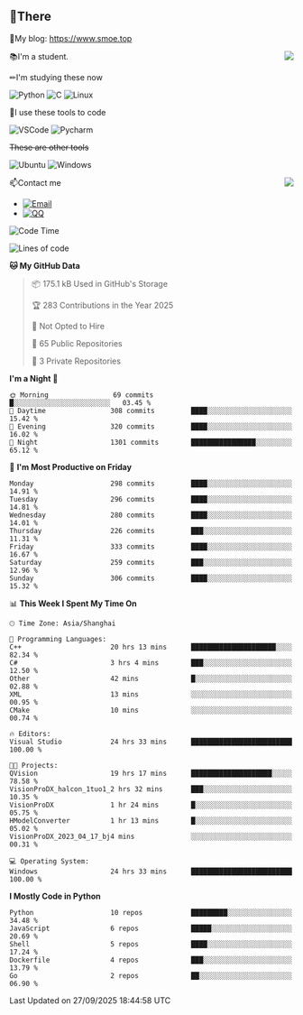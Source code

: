 
## 👏There

📰My blog: https://www.smoe.top

<img align="right" src="https://github-readme-stats.vercel.app/api/top-langs/?username=AkashiCoin"/>


📚I'm a student.

✏I'm studying these now

![Python](https://img.shields.io/badge/-Python-blue?style=flat-square&logo=Python&logoColor=fff)
![C](https://img.shields.io/badge/-C-585858?style=flat-square&logo=C&logoColor=fff)
![Linux](https://img.shields.io/badge/-Linux-black?style=flat-square&logo=Linux&logoColor=fff)

🔨I use these tools to code

![VSCode](https://img.shields.io/badge/-VSCode-blue?style=flat-square&logo=visualstudiocode&logoColor=fff)
![Pycharm](https://img.shields.io/badge/-Pycharm-green?style=flat-square&logo=pycharm&logoColor=fff)

 ~~These are other tools~~

![Ubuntu](https://img.shields.io/badge/-Ubuntu-orange?style=flat-square&logo=Ubuntu&logoColor=fff)
![Windows](https://img.shields.io/badge/-Windows-blue?style=flat-square&logo=Windows&logoColor=fff)

<img align="right" src="https://github-readme-stats.vercel.app/api?username=AkashiCoin" />


📫Contact me

* [![Email](https://img.shields.io/badge/Email-l1040186796@gmail.com-1?style=social&logoColor=fff)](mailto:l1040186796@gmail.com)
* [![QQ](https://img.shields.io/badge/QQ-1040186796-1?style=social&logoColor=fff)](tencent://AddContact/?fromId=45&fromSubId=1&subcmd=all&uin=1040186796&website=www.oicqzone.com)

<!--START_SECTION:waka-->
![Code Time](http://img.shields.io/badge/Code%20Time-1%2C478%20hrs%2015%20mins-blue)

![Lines of code](https://img.shields.io/badge/From%20Hello%20World%20I%27ve%20Written-336.8%20thousand%20lines%20of%20code-blue)

**🐱 My GitHub Data** 

> 📦 175.1 kB Used in GitHub's Storage 
 > 
> 🏆 283 Contributions in the Year 2025
 > 
> 🚫 Not Opted to Hire
 > 
> 📜 65 Public Repositories 
 > 
> 🔑 3 Private Repositories 
 > 
**I'm a Night 🦉** 

```text
🌞 Morning                69 commits          █░░░░░░░░░░░░░░░░░░░░░░░░   03.45 % 
🌆 Daytime                308 commits         ████░░░░░░░░░░░░░░░░░░░░░   15.42 % 
🌃 Evening                320 commits         ████░░░░░░░░░░░░░░░░░░░░░   16.02 % 
🌙 Night                  1301 commits        ████████████████░░░░░░░░░   65.12 % 
```
📅 **I'm Most Productive on Friday** 

```text
Monday                   298 commits         ████░░░░░░░░░░░░░░░░░░░░░   14.91 % 
Tuesday                  296 commits         ████░░░░░░░░░░░░░░░░░░░░░   14.81 % 
Wednesday                280 commits         ████░░░░░░░░░░░░░░░░░░░░░   14.01 % 
Thursday                 226 commits         ███░░░░░░░░░░░░░░░░░░░░░░   11.31 % 
Friday                   333 commits         ████░░░░░░░░░░░░░░░░░░░░░   16.67 % 
Saturday                 259 commits         ███░░░░░░░░░░░░░░░░░░░░░░   12.96 % 
Sunday                   306 commits         ████░░░░░░░░░░░░░░░░░░░░░   15.32 % 
```


📊 **This Week I Spent My Time On** 

```text
🕑︎ Time Zone: Asia/Shanghai

💬 Programming Languages: 
C++                      20 hrs 13 mins      █████████████████████░░░░   82.34 % 
C#                       3 hrs 4 mins        ███░░░░░░░░░░░░░░░░░░░░░░   12.50 % 
Other                    42 mins             █░░░░░░░░░░░░░░░░░░░░░░░░   02.88 % 
XML                      13 mins             ░░░░░░░░░░░░░░░░░░░░░░░░░   00.95 % 
CMake                    10 mins             ░░░░░░░░░░░░░░░░░░░░░░░░░   00.74 % 

🔥 Editors: 
Visual Studio            24 hrs 33 mins      █████████████████████████   100.00 % 

🐱‍💻 Projects: 
QVision                  19 hrs 17 mins      ████████████████████░░░░░   78.58 % 
VisionProDX_halcon_1tuo1_2 hrs 32 mins       ███░░░░░░░░░░░░░░░░░░░░░░   10.35 % 
VisionProDX              1 hr 24 mins        █░░░░░░░░░░░░░░░░░░░░░░░░   05.75 % 
HModelConverter          1 hr 13 mins        █░░░░░░░░░░░░░░░░░░░░░░░░   05.02 % 
VisionProDX_2023_04_17_bj4 mins              ░░░░░░░░░░░░░░░░░░░░░░░░░   00.31 % 

💻 Operating System: 
Windows                  24 hrs 33 mins      █████████████████████████   100.00 % 
```

**I Mostly Code in Python** 

```text
Python                   10 repos            █████████░░░░░░░░░░░░░░░░   34.48 % 
JavaScript               6 repos             █████░░░░░░░░░░░░░░░░░░░░   20.69 % 
Shell                    5 repos             ████░░░░░░░░░░░░░░░░░░░░░   17.24 % 
Dockerfile               4 repos             ███░░░░░░░░░░░░░░░░░░░░░░   13.79 % 
Go                       2 repos             ██░░░░░░░░░░░░░░░░░░░░░░░   06.90 % 
```




 Last Updated on 27/09/2025 18:44:58 UTC
<!--END_SECTION:waka-->
